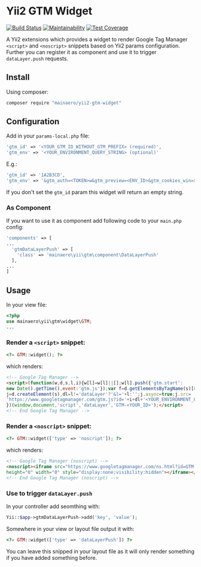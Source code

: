 # Yii2 GTM Widget
[![Build Status](https://travis-ci.org/MainAero/yii2-gtm-widget.svg?branch=master)](https://travis-ci.org/MainAero/yii2-gtm-widget) [![Maintainability](https://api.codeclimate.com/v1/badges/ced413cc7754de2d7c12/maintainability)](https://codeclimate.com/github/MainAero/yii2-gtm-widget/maintainability) [![Test Coverage](https://api.codeclimate.com/v1/badges/ced413cc7754de2d7c12/test_coverage)](https://codeclimate.com/github/MainAero/yii2-gtm-widget/test_coverage)

A Yii2 extensions which provides a widget to render Google Tag Manager `<script>` and `<noscript>` snippets based on Yii2 params configuration. Further you can register it as component and use it to trigger `dataLayer.push` requests.

## Install
Using composer:
```bash
composer require "mainaero/yii2-gtm-widget"
```

## Configuration
Add in your `params-local.php` file:
```php
'gtm_id' => '<YOUR_GTM_ID_WITHOUT_GTM_PREFIX> (required)',
'gtm_env' => '<YOUR_ENVIRONMENT_QUERY_STRING> (optional)'
```
E.g.:
```php
'gtm_id' => '1A2B3CD',
'gtm_env' => '&gtm_auth=<TOKEN>w&gtm_preview=<ENV_ID>&gtm_cookies_win=x'
```
If you don't set the `gtm_id` param this widget will return an empty string.

### As Component
If you want to use it as component add following code to your `main.php` config:
```php
'components' => [
...
  'gtmDataLayerPush' => [
    'class' => 'mainaero\yii\gtm\component\DataLayerPush'
  ],
...
]
```

## Usage
In your view file:

```php
<?php
use mainaero\yii\gtm\widget\GTM;
...
```

### Render a `<script>` snippet:
```php
<?= GTM::widget(); ?>
```
which renders:
```html
<!-- Google Tag Manager -->
<script>(function(w,d,s,l,i){w[l]=w[l]||[];w[l].push({'gtm.start':
new Date().getTime(),event:'gtm.js'});var f=d.getElementsByTagName(s)[0],
j=d.createElement(s),dl=l!='dataLayer'?'&l='+l:'';j.async=true;j.src=
'https://www.googletagmanager.com/gtm.js?id='+i+dl+'<YOUR_ENVIRONMENT_QUERY_STRING>';f.parentNode.insertBefore(j,f);
})(window,document,'script','dataLayer','GTM-<YOUR_ID>');</script>
<!-- End Google Tag Manager -->
```

### Render a `<noscript>` snippet:
```php
<?= GTM::widget(['type' => 'noscript']); ?>
```
which renders:
```html
<!-- Google Tag Manager (noscript) -->
<noscript><iframe src="https://www.googletagmanager.com/ns.html?id=GTM-<YOUR_ID><YOUR_ENVIRONMENT_QUERY_STRING>"
height="0" width="0" style="display:none;visibility:hidden"></iframe></noscript>
<!-- End Google Tag Manager (noscript) -->
```

### Use to trigger `dataLayer.push`
In your controller add seomthing with:
```php
Yii::$app->gtmDataLayerPush->add('key', 'value');
```

Somewhere in your view or layout file output it with:
```php
<?= GTM::widget(['type' => 'dataLayerPush']) ?>
```
You can leave this snipped in your layout file as it will only render something if you have added something before.
